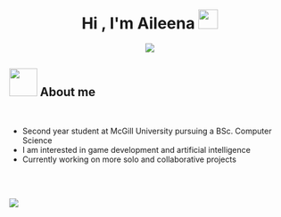 
<!--
**xaileena/xaileena** is a ✨ _special_ ✨ repository because its `README.md` (this file) appears on your GitHub profile.

Here are some ideas to get you started:

- 🔭 I’m currently working on ...
- 🌱 I’m currently learning ...
- 👯 I’m looking to collaborate on ...
- 🤔 I’m looking for help with ...
- 💬 Ask me about ...
- 📫 How to reach me: ...
- 😄 Pronouns: ...
- ⚡ Fun fact: ...
-->

<h1 align="center"><b>Hi , I'm Aileena </b><img src="https://pa1.narvii.com/6664/36d1e3b36375ca7ade7d24ef9e0f2f4efa0f15ab_hq.gif" width="35"></h1>

<p align="center">
  <a href="https://github.com/DenverCoder1/readme-typing-svg"><img src="https://readme-typing-svg.herokuapp.com?font=Time+New+Roman&color=red&size=25&center=true&vCenter=true&width=600&height=100&lines=Girlboss&hearts;++;Loves+Collaborative+Projects+<3;Computer+Science+Student;Interested+in+AI+and+Game+Dev"></a>
  </p>
  
  ## <picture><img src = "https://repository-images.githubusercontent.com/362366029/55d65928-49c3-474a-97fb-be448443aa6c" width = 50px></picture> **About me**
  
  <br>

- Second year student at McGill University pursuing a BSc. Computer Science
- I am interested in game development and artificial intelligence
- Currently working on more solo and collaborative projects

<br><br>

<img src="https://images-wixmp-ed30a86b8c4ca887773594c2.wixmp.com/f/32e4cea2-f889-4741-9700-fb112823c42c/d9iofo2-d1b971c2-f55e-4343-b7a6-ae8a955c1c33.gif?token=eyJ0eXAiOiJKV1QiLCJhbGciOiJIUzI1NiJ9.eyJzdWIiOiJ1cm46YXBwOjdlMGQxODg5ODIyNjQzNzNhNWYwZDQxNWVhMGQyNmUwIiwiaXNzIjoidXJuOmFwcDo3ZTBkMTg4OTgyMjY0MzczYTVmMGQ0MTVlYTBkMjZlMCIsIm9iaiI6W1t7InBhdGgiOiJcL2ZcLzMyZTRjZWEyLWY4ODktNDc0MS05NzAwLWZiMTEyODIzYzQyY1wvZDlpb2ZvMi1kMWI5NzFjMi1mNTVlLTQzNDMtYjdhNi1hZThhOTU1YzFjMzMuZ2lmIn1dXSwiYXVkIjpbInVybjpzZXJ2aWNlOmZpbGUuZG93bmxvYWQiXX0.tCK860Sb3QyA_Pba_-UqnR0hi-XbjDTqouFxYR1O2IY"><br><br> 
